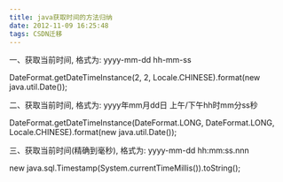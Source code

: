 ```yaml
---
title: java获取时间的方法归纳
date: 2012-11-09 16:25:48
tags: CSDN迁移
---
```

   一、获取当前时间, 格式为: yyyy-mm-dd hh-mm-ss 

 DateFormat.getDateTimeInstance(2, 2, Locale.CHINESE).format(new java.util.Date());

 

 二、获取当前时间, 格式为: yyyy年mm月dd日 上午/下午hh时mm分ss秒

 DateFormat.getDateTimeInstance(DateFormat.LONG, DateFormat.LONG, Locale.CHINESE).format(new java.util.Date());

 

 三、获取当前时间(精确到毫秒), 格式为: yyyy-mm-dd hh:mm:ss.nnn

 new java.sql.Timestamp(System.currentTimeMillis()).toString();

   
 